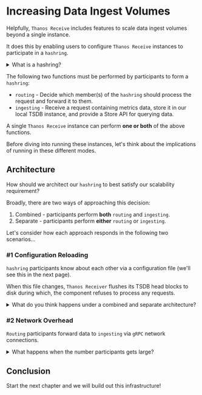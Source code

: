 # Increasing Data Ingest Volumes

Helpfully, `Thanos Receive` includes features to scale data ingest volumes beyond a single instance.

It does this by enabling users to configure `Thanos Receive` instances to participate in a `hashring`.

<details>
  <summary> What is a hashring? </summary>
  A `hashring` is a way of allocating `N` things between `M` slots.
  
  By using [consistent hashing](https://en.wikipedia.org/wiki/Consistent_hashing), it ensures that when the number of `M` slots changes, the minimum possible things `N` are re-allocated between slots.

  Crucially, this avoids the situation where _everything_ is re-allocated when the number of underlying workers changes.

  This is a common technique in distributed data storage and load-balancing, and is an interesting topic in Computer Science. There are lots of good resources out there you can read up on.
</details>


The following two functions must be performed by participants to form a `hashring`:
* `routing` - Decide which member(s) of the `hashring` should process the request and forward it to them.
* `ingesting` - Receive a request containing metrics data, store it in our local TSDB instance, and provide a Store API for querying data.

A single `Thanos Receive` instance can perform **one or both** of the above functions.

Before diving into running these instances, let's think about the implications of running in these different modes.

## Architecture

How should we architect our `hashring` to best satisfy our scalability requirement?

Broadly, there are two ways of approaching this decision:

1. Combined - participants perform **both** `routing` and `ingesting`.
1. Separate - participants perform **either** `routing` or `ingesting`.

Let's consider how each approach responds in the following two scenarios...

### #1 Configuration Reloading

`hashring` participants know about each other via a configuration file (we'll see this in the next page).

When this file changes, `Thanos Receiver` flushes its TSDB head blocks to disk during which, the component refuses to process any requests.

<details>
  <summary>What do you think happens under a combined and separate architecture?</summary>
  <br>

  With **combined** routing & ingesting, every participant has a local TSDB instance. When the head block (RAM) holds a lot of data, and the configuration file is changed, the whole hashring can become unresponsive for a prolonged period while the TSDB is flushed.
  <br>
  <br>

  With **separate** routing & ingesting, only the 'routing' components are watching the configuration file for changes. Since these do not store data locally, there is no TSDB to flush. When a configuration change is made, the 'ingesters' are unaffected, and the 'routers' are only unavailable for a very short period.
  <br>
  <br>

</details>

### #2 Network Overhead

`Routing` participants forward data to `ingesting` via `gRPC` network connections.

<details>
  <summary>What happens when the number participants gets large?</summary>
  <br>

  With **combined** routing & ingesting, every participant can route to every other participant. Therefore, if we have `n` participants in the `hashring` we will have `n²` open network connections, which can saturate networks.
  <br>

  With **separate** routing & ingesting, each `routing` component maintains a connection to each of the `ingesting` components. If we have `n` routers and `m` ingesters, we will have `nm` maximum connections. Routing is generally a low overhead activity, so `n` tends to be comparatively small to `m`.
  <br>

</details>

## Conclusion

Start the next chapter and we will build out this infrastructure!